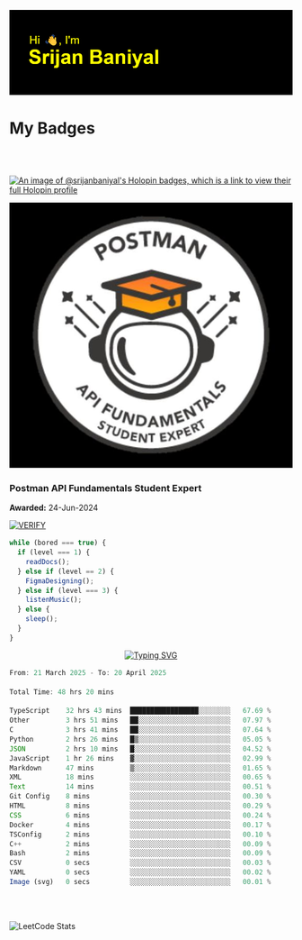 ![Header](./header.png)

# My Badges

<Br />
<Br />

[![An image of @srijanbaniyal's Holopin badges, which is a link to view their full Holopin profile](https://holopin.me/srijanbaniyal)](https://holopin.io/@srijanbaniyal)

[![Postman API Fundamentals Student Expert](/Postman.jpeg)](https://api.badgr.io/public/assertions/r9BLLy0oTfKJBbkGuDI1zA)

### Postman API Fundamentals Student Expert

**Awarded:** 24-Jun-2024

[![VERIFY](https://img.shields.io/badge/VERIFY-blue)](https://badgecheck.io?url=https%3A%2F%2Fapi.badgr.io%2Fpublic%2Fassertions%2Fr9BLLy0oTfKJBbkGuDI1zA)

```javascript
while (bored === true) {
  if (level === 1) {
    readDocs();
  } else if (level == 2) {
    FigmaDesigning();
  } else if (level === 3) {
    listenMusic();
  } else {
    sleep();
  }
}
```

<p align="center">
  <a href="https://git.io/typing-svg"><img src="https://readme-typing-svg.demolab.com?font=Tilt+Prism&size=30&pause=1000&color=0FF75B&center=true&vCenter=true&width=800&height=80&lines=Time+spent+on+various+Programming+languages" alt="Typing SVG" /></a>
</p>

<!--START_SECTION:waka-->

```TypeScript
From: 21 March 2025 - To: 20 April 2025

Total Time: 48 hrs 20 mins

TypeScript    32 hrs 43 mins  █████████████████░░░░░░░░   67.69 %
Other         3 hrs 51 mins   ██░░░░░░░░░░░░░░░░░░░░░░░   07.97 %
C             3 hrs 41 mins   ██░░░░░░░░░░░░░░░░░░░░░░░   07.64 %
Python        2 hrs 26 mins   █▒░░░░░░░░░░░░░░░░░░░░░░░   05.05 %
JSON          2 hrs 10 mins   █░░░░░░░░░░░░░░░░░░░░░░░░   04.52 %
JavaScript    1 hr 26 mins    ▓░░░░░░░░░░░░░░░░░░░░░░░░   02.99 %
Markdown      47 mins         ▒░░░░░░░░░░░░░░░░░░░░░░░░   01.65 %
XML           18 mins         ░░░░░░░░░░░░░░░░░░░░░░░░░   00.65 %
Text          14 mins         ░░░░░░░░░░░░░░░░░░░░░░░░░   00.51 %
Git Config    8 mins          ░░░░░░░░░░░░░░░░░░░░░░░░░   00.30 %
HTML          8 mins          ░░░░░░░░░░░░░░░░░░░░░░░░░   00.29 %
CSS           6 mins          ░░░░░░░░░░░░░░░░░░░░░░░░░   00.24 %
Docker        4 mins          ░░░░░░░░░░░░░░░░░░░░░░░░░   00.17 %
TSConfig      2 mins          ░░░░░░░░░░░░░░░░░░░░░░░░░   00.10 %
C++           2 mins          ░░░░░░░░░░░░░░░░░░░░░░░░░   00.09 %
Bash          2 mins          ░░░░░░░░░░░░░░░░░░░░░░░░░   00.09 %
CSV           0 secs          ░░░░░░░░░░░░░░░░░░░░░░░░░   00.03 %
YAML          0 secs          ░░░░░░░░░░░░░░░░░░░░░░░░░   00.02 %
Image (svg)   0 secs          ░░░░░░░░░░░░░░░░░░░░░░░░░   00.01 %
```

<!--END_SECTION:waka-->

<Br />
<Br />

![LeetCode Stats](https://leetcard.jacoblin.cool/Srijan-Baniyal?theme=dark&font=Rasa&ext=contest)
